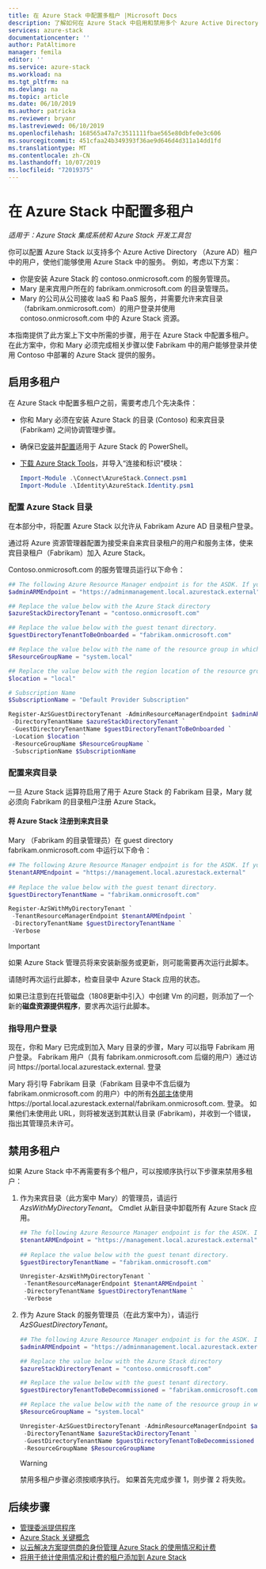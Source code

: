 ```yaml
---
title: 在 Azure Stack 中配置多租户 |Microsoft Docs
description: 了解如何在 Azure Stack 中启用和禁用多个 Azure Active Directory 租户。
services: azure-stack
documentationcenter: ''
author: PatAltimore
manager: femila
editor: ''
ms.service: azure-stack
ms.workload: na
ms.tgt_pltfrm: na
ms.devlang: na
ms.topic: article
ms.date: 06/10/2019
ms.author: patricka
ms.reviewer: bryanr
ms.lastreviewed: 06/10/2019
ms.openlocfilehash: 168565a47a7c3511111fbae565e80dbfe0e3c606
ms.sourcegitcommit: 451cfaa24b349393f36ae9d646d4d311a14dd1fd
ms.translationtype: MT
ms.contentlocale: zh-CN
ms.lasthandoff: 10/07/2019
ms.locfileid: "72019375"
---
```

# <a name="configure-multi-tenancy-in-azure-stack"></a>在 Azure Stack 中配置多租户

*适用于：Azure Stack 集成系统和 Azure Stack 开发工具包*

你可以配置 Azure Stack 以支持多个 Azure Active Directory （Azure AD）租户中的用户，使他们能够使用 Azure Stack 中的服务。 例如，考虑以下方案：

- 你是安装 Azure Stack 的 contoso.onmicrosoft.com 的服务管理员。
- Mary 是来宾用户所在的 fabrikam.onmicrosoft.com 的目录管理员。
- Mary 的公司从公司接收 IaaS 和 PaaS 服务，并需要允许来宾目录（fabrikam.onmicrosoft.com）的用户登录并使用 contoso.onmicrosoft.com 中的 Azure Stack 资源。

本指南提供了此方案上下文中所需的步骤，用于在 Azure Stack 中配置多租户。 在此方案中，你和 Mary 必须完成相关步骤以使 Fabrikam 中的用户能够登录并使用 Contoso 中部署的 Azure Stack 提供的服务。

## <a name="enable-multi-tenancy"></a>启用多租户

在 Azure Stack 中配置多租户之前，需要考虑几个先决条件：
  
 - 你和 Mary 必须在安装 Azure Stack 的目录 (Contoso) 和来宾目录 (Fabrikam) 之间协调管理步骤。
 - 确保已[安装](azure-stack-powershell-install.md)并[配置](azure-stack-powershell-configure-admin.md)适用于 Azure Stack 的 PowerShell。
 - [下载 Azure Stack Tools](azure-stack-powershell-download.md)，并导入“连接和标识”模块：

    ```powershell
    Import-Module .\Connect\AzureStack.Connect.psm1
    Import-Module .\Identity\AzureStack.Identity.psm1
    ```

### <a name="configure-azure-stack-directory"></a>配置 Azure Stack 目录

在本部分中，将配置 Azure Stack 以允许从 Fabrikam Azure AD 目录租户登录。

通过将 Azure 资源管理器配置为接受来自来宾目录租户的用户和服务主体，使来宾目录租户（Fabrikam）加入 Azure Stack。

Contoso.onmicrosoft.com 的服务管理员运行以下命令：

```powershell  
## The following Azure Resource Manager endpoint is for the ASDK. If you're in a multinode environment, contact your operator or service provider to get the endpoint.
$adminARMEndpoint = "https://adminmanagement.local.azurestack.external"

## Replace the value below with the Azure Stack directory
$azureStackDirectoryTenant = "contoso.onmicrosoft.com"

## Replace the value below with the guest tenant directory. 
$guestDirectoryTenantToBeOnboarded = "fabrikam.onmicrosoft.com"

## Replace the value below with the name of the resource group in which the directory tenant registration resource should be created (resource group must already exist).
$ResourceGroupName = "system.local"

## Replace the value below with the region location of the resource group.
$location = "local"

# Subscription Name
$SubscriptionName = "Default Provider Subscription"

Register-AzSGuestDirectoryTenant -AdminResourceManagerEndpoint $adminARMEndpoint `
 -DirectoryTenantName $azureStackDirectoryTenant `
 -GuestDirectoryTenantName $guestDirectoryTenantToBeOnboarded `
 -Location $location `
 -ResourceGroupName $ResourceGroupName `
 -SubscriptionName $SubscriptionName
```

### <a name="configure-guest-directory"></a>配置来宾目录

一旦 Azure Stack 运算符启用了用于 Azure Stack 的 Fabrikam 目录，Mary 就必须向 Fabrikam 的目录租户注册 Azure Stack。

#### <a name="registering-azure-stack-with-the-guest-directory"></a>将 Azure Stack 注册到来宾目录

Mary （Fabrikam 的目录管理员）在 guest directory fabrikam.onmicrosoft.com 中运行以下命令：

```powershell
## The following Azure Resource Manager endpoint is for the ASDK. If you're in a multinode environment, contact your operator or service provider to get the endpoint.
$tenantARMEndpoint = "https://management.local.azurestack.external"
    
## Replace the value below with the guest tenant directory.
$guestDirectoryTenantName = "fabrikam.onmicrosoft.com"

Register-AzSWithMyDirectoryTenant `
 -TenantResourceManagerEndpoint $tenantARMEndpoint `
 -DirectoryTenantName $guestDirectoryTenantName `
 -Verbose
```

> [!IMPORTANT]
> 如果 Azure Stack 管理员将来安装新服务或更新，则可能需要再次运行此脚本。
>
> 请随时再次运行此脚本，检查目录中 Azure Stack 应用的状态。
>
> 如果已注意到在托管磁盘（1808更新中引入）中创建 Vm 的问题，则添加了一个新的**磁盘资源提供程序**，要求再次运行此脚本。

### <a name="direct-users-to-sign-in"></a>指导用户登录

现在，你和 Mary 已完成到加入 Mary 目录的步骤，Mary 可以指导 Fabrikam 用户登录。 Fabrikam 用户（具有 fabrikam.onmicrosoft.com 后缀的用户）通过访问 https\://portal.local.azurestack.external. 登录

Mary 将引导 Fabrikam 目录（Fabrikam 目录中不含后缀为 fabrikam.onmicrosoft.com 的用户）中的所有[外部主体](/azure/role-based-access-control/rbac-and-directory-admin-roles)使用 https\://portal.local.azurestack.external/fabrikam.onmicrosoft.com. 登录。 如果他们未使用此 URL，则将被发送到其默认目录 (Fabrikam)，并收到一个错误，指出其管理员未许可。

## <a name="disable-multi-tenancy"></a>禁用多租户

如果 Azure Stack 中不再需要有多个租户，可以按顺序执行以下步骤来禁用多租户：

1. 作为来宾目录（此方案中 Mary）的管理员，请运行*AzsWithMyDirectoryTenant*。 Cmdlet 从新目录中卸载所有 Azure Stack 应用。

    ``` PowerShell
    ## The following Azure Resource Manager endpoint is for the ASDK. If you're in a multinode environment, contact your operator or service provider to get the endpoint.
    $tenantARMEndpoint = "https://management.local.azurestack.external"
        
    ## Replace the value below with the guest tenant directory.
    $guestDirectoryTenantName = "fabrikam.onmicrosoft.com"
    
    Unregister-AzsWithMyDirectoryTenant `
     -TenantResourceManagerEndpoint $tenantARMEndpoint `
     -DirectoryTenantName $guestDirectoryTenantName `
     -Verbose 
    ```

2. 作为 Azure Stack 的服务管理员（在此方案中为），请运行*AzSGuestDirectoryTenant*。

    ``` PowerShell
    ## The following Azure Resource Manager endpoint is for the ASDK. If you're in a multinode environment, contact your operator or service provider to get the endpoint.
    $adminARMEndpoint = "https://adminmanagement.local.azurestack.external"
    
    ## Replace the value below with the Azure Stack directory
    $azureStackDirectoryTenant = "contoso.onmicrosoft.com"
    
    ## Replace the value below with the guest tenant directory. 
    $guestDirectoryTenantToBeDecommissioned = "fabrikam.onmicrosoft.com"
    
    ## Replace the value below with the name of the resource group in which the directory tenant registration resource should be created (resource group must already exist).
    $ResourceGroupName = "system.local"
    
    Unregister-AzSGuestDirectoryTenant -AdminResourceManagerEndpoint $adminARMEndpoint `
     -DirectoryTenantName $azureStackDirectoryTenant `
     -GuestDirectoryTenantName $guestDirectoryTenantToBeDecommissioned `
     -ResourceGroupName $ResourceGroupName
    ```

    > [!WARNING]
    > 禁用多租户步骤必须按顺序执行。 如果首先完成步骤 1，则步骤 2 将失败。

## <a name="next-steps"></a>后续步骤

- [管理委派提供程序](azure-stack-delegated-provider.md)
- [Azure Stack 关键概念](azure-stack-overview.md)
- [以云解决方案提供商的身份管理 Azure Stack 的使用情况和计费](azure-stack-add-manage-billing-as-a-csp.md)
- [将用于统计使用情况和计费的租户添加到 Azure Stack](azure-stack-csp-howto-register-tenants.md)
